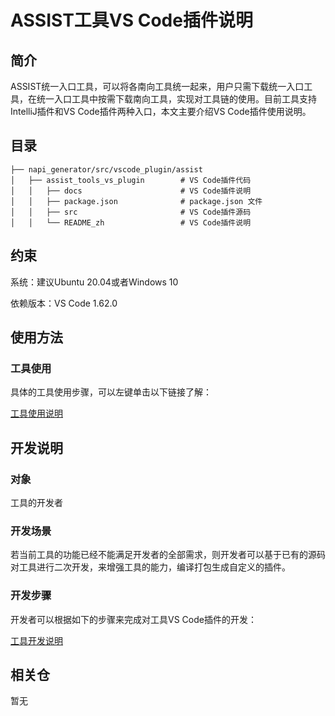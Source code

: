 # ASSIST工具VS Code插件说明

## 简介

ASSIST统一入口工具，可以将各南向工具统一起来，用户只需下载统一入口工具，在统一入口工具中按需下载南向工具，实现对工具链的使用。目前工具支持IntelliJ插件和VS Code插件两种入口，本文主要介绍VS Code插件使用说明。

## 目录 


```
├── napi_generator/src/vscode_plugin/assist                     
│   ├── assist_tools_vs_plugin        # VS Code插件代码
│   │   ├── docs                      # VS Code插件说明
│   │   ├── package.json    	      # package.json 文件
│   │   ├── src                       # VS Code插件源码
│   │   └── README_zh                 # VS Code插件说明
```

## 约束 

系统：建议Ubuntu 20.04或者Windows 10

依赖版本：VS Code 1.62.0

## 使用方法 

### 工具使用

具体的工具使用步骤，可以左键单击以下链接了解：

[工具使用说明](https://gitee.com/openharmony/napi_generator/tree/master/src/vscode_plugin/assist/assist_tools_vs_plugin/docs/usage/INSTRUCTION_ZH.md)

## 开发说明

### 对象

工具的开发者

### 开发场景

若当前工具的功能已经不能满足开发者的全部需求，则开发者可以基于已有的源码对工具进行二次开发，来增强工具的能力，编译打包生成自定义的插件。
       
### 开发步骤

开发者可以根据如下的步骤来完成对工具VS Code插件的开发：

 [工具开发说明](https://gitee.com/openharmony/napi_generator/tree/master/src/vscode_plugin/assist/assist_tools_vs_plugin/docs/guide/DEVELOP_ZH.md)
    

## 相关仓

暂无